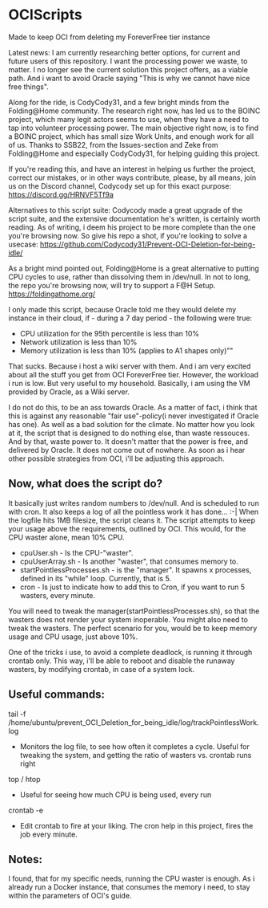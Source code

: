 # OCIScripts
Made to keep OCI from deleting my ForeverFree tier instance

Latest news:
I am currently researching better options, for current and future users of this repository. I want the processing power we waste, to matter. I no longer see the current solution this project offers, as a viable path. 
And i want to avoid Oracle saying "This is why we cannot have nice free things".

Along for the ride, is CodyCody31, and a few bright minds from the Folding@Home community.
The research right now, has led us to the BOINC project, which many legit actors seems to use, when they have a need to tap into volunteer processing power. The main objective right now, is to find a BOINC project, which has small size Work Units, and enough work for all of us.
Thanks to SSB22, from the Issues-section and Zeke from Folding@Home and especially CodyCody31, for helping guiding this project.

If you're reading this, and have an interest in helping us further the project, correct our mistakes, or in other ways contribute, please, by all means, join us on the Discord channel, Codycody set up for this exact purpose: https://discord.gg/HRNVF5Tf9a

Alternatives to this script suite:
Codycody made a great upgrade of the script suite, and the extensive documentation he's written, is certainly worth reading.
As of writing, i deem his project to be more complete than the one you're browsing now. So give his repo a shot, if you're looking to solve a usecase:
https://github.com/Codycody31/Prevent-OCI-Deletion-for-being-idle/


As a bright mind pointed out, Folding@Home is a great alternative to putting CPU cycles to use, rather than dissolving them in /dev/null.
In not to long, the repo you're browsing now, will try to support a F@H Setup.
https://foldingathome.org/

I only made this script, because Oracle told me they would delete my instance in their cloud, if - during a 7 day period - the following were true:
* CPU utilization for the 95th percentile is less than 10%
* Network utilization is less than 10%
* Memory utilization is less than 10% (applies to A1 shapes only)”"

That sucks. Because i host a wiki server with them. And i am very excited about all the stuff you get from OCI ForeverFree tier.
However, the workload i run is low. But very useful to my household. Basically, i am using the VM provided by Oracle, as a Wiki server.

I do not do this, to be an ass towards Oracle. As a matter of fact, i think that this is against any reasonable "fair use"-policy(i never investigated if Oracle has one).
As well as a bad solution for the climate. No matter how you look at it, the script that is designed to do nothing else, than waste ressouces. And by that, waste power to. It doesn't matter that the power is free, and delivered by Oracle. It does not come out of nowhere.
As soon as i hear other possible strategies from OCI, i'll be adjusting this approach.

## Now, what does the script do?

It basically just writes random numbers to /dev/null. And is scheduled to run with cron.
It also keeps a log of all the pointless work it has done... :-|
When the logfile hits 1MB filesize, the script cleans it.
The script attempts to keep your usage above the requirements, outlined by OCI. This would, for the CPU waster alone, mean 10% CPU.

* cpuUser.sh - Is the CPU-"waster".
* cpuUserArray.sh - Is another "waster", that consumes memory to.
* startPointlessProcesses.sh - is the "manager". It spawns x processes, defined in its "while" loop. Currently, that is 5.
* cron - Is just to indicate how to add this to Cron, if you want to run 5 wasters, every minute.

You will need to tweak the manager(startPointlessProcesses.sh), so that the wasters does not render your system inoperable.
You might also need to tweak the wasters. The perfect scenario for you, would be to keep memory usage and CPU usage, just above 10%.

One of the tricks i use, to avoid a complete deadlock, is running it through crontab only. This way, i'll be able to reboot and disable the runaway wasters, by modifying crontab, in case of a system lock.


## Useful commands:

tail -f /home/ubuntu/prevent_OCI_Deletion_for_being_idle/log/trackPointlessWork.log
 - Monitors the log file, to see how often it completes a cycle. Useful for tweaking the system, and getting the ratio of wasters vs. crontab runs right

 top / htop
  - Useful for seeing how much CPU is being used, every run

crontab -e
 - Edit crontab to fire at your liking. The cron help in this project, fires the job every minute.


## Notes:
I found, that for my specific needs, running the CPU waster is enough. As i already run a Docker instance, that consumes the memory i need, to stay within the parameters of OCI's guide.
